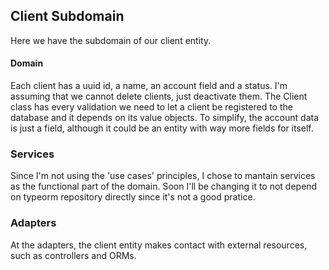 ## Client Subdomain

Here we have the subdomain of our client entity. 

#### Domain
Each client has a uuid id, a name, an account field and a status. I'm assuming that we cannot delete clients, just deactivate them. The Client class has every validation we need to let a client be registered to the database and it depends on its value objects. To simplify, the account data is just a field, although it could be an entity with way more fields for itself. 

### Services
Since I'm not using the 'use cases' principles, I chose to mantain services as the functional part of the domain. Soon I'll be changing it to not depend on typeorm repository directly since it's not a good pratice. 

### Adapters
At the adapters, the client entity makes contact with external resources, such as controllers and ORMs. 